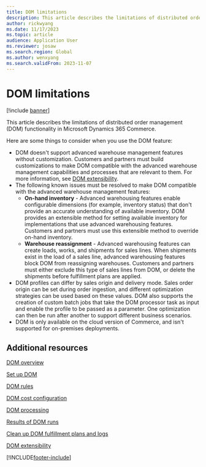 ```yaml
---
title: DOM limitations
description: This article describes the limitations of distributed order management (DOM) functionality in Microsoft Dynamics 365 Commerce.
author: rickwyang
ms.date: 11/17/2023
ms.topic: article
audience: Application User
ms.reviewer: josaw
ms.search.region: Global
ms.author: wenxyang
ms.search.validFrom: 2023-11-07
---
```


# DOM limitations

[!include [banner](includes/banner.md)]

This article describes the limitations of distributed order management (DOM) functionality in Microsoft Dynamics 365 Commerce.

Here are some things to consider when you use the DOM feature:

- DOM doesn't support advanced warehouse management features without customization. Customers and partners must build customizations to make DOM compatible with the advanced warehouse management capabilities and processes that are relevant to them. For more information, see [DOM extensibility](dom-extensibility.md).
- The following known issues must be resolved to make DOM compatible with the advanced warehouse management features:
    - **On-hand inventory** - Advanced warehousing features enable configurable dimensions (for example, inventory status) that don't provide an accurate understanding of available inventory. DOM provides an extensible method for setting available inventory for implementations that use advanced warehousing features. Customers and partners must use this extensible method to override on-hand inventory.
    - **Warehouse reassignment** - Advanced warehousing features can create loads, works, and shipments for sales lines. When shipments exist in the load of a sales line, advanced warehousing features block DOM from reassigning warehouses. Customers and partners must either exclude this type of sales lines from DOM, or delete the shipments before fulfillment plans are applied.
- DOM profiles can differ by sales origin and delivery mode. Sales order origin can be set during order ingestion, and different optimization strategies can be used based on these values. DOM also supports the creation of custom batch jobs that take the DOM processor task as input and enable the profile to be passed as a parameter. One optimization can then be run after another to support different business scenarios.
- DOM is only available on the cloud version of Commerce, and isn't supported for on-premises deployments.

## Additional resources

[DOM overview](dom.md)

[Set up DOM](dom-set-up.md)

[DOM rules](dom-rules.md)

[DOM cost configuration](dom-costs.md)

[DOM processing](dom-processing.md)

[Results of DOM runs](dom-runs-results.md)

[Clean up DOM fulfillment plans and logs](dom-clean-up.md)

[DOM extensibility](dom-extensibility.md)

[!INCLUDE[footer-include](../includes/footer-banner.md)]
